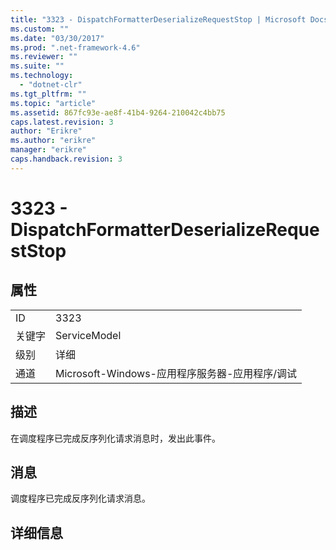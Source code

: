 ```yaml
---
title: "3323 - DispatchFormatterDeserializeRequestStop | Microsoft Docs"
ms.custom: ""
ms.date: "03/30/2017"
ms.prod: ".net-framework-4.6"
ms.reviewer: ""
ms.suite: ""
ms.technology: 
  - "dotnet-clr"
ms.tgt_pltfrm: ""
ms.topic: "article"
ms.assetid: 867fc93e-ae8f-41b4-9264-210042c4bb75
caps.latest.revision: 3
author: "Erikre"
ms.author: "erikre"
manager: "erikre"
caps.handback.revision: 3
---
```

# 3323 - DispatchFormatterDeserializeRequestStop
## 属性  
  
|||  
|-|-|  
|ID|3323|  
|关键字|ServiceModel|  
|级别|详细|  
|通道|Microsoft\-Windows\-应用程序服务器\-应用程序\/调试|  
  
## 描述  
 在调度程序已完成反序列化请求消息时，发出此事件。  
  
## 消息  
 调度程序已完成反序列化请求消息。  
  
## 详细信息